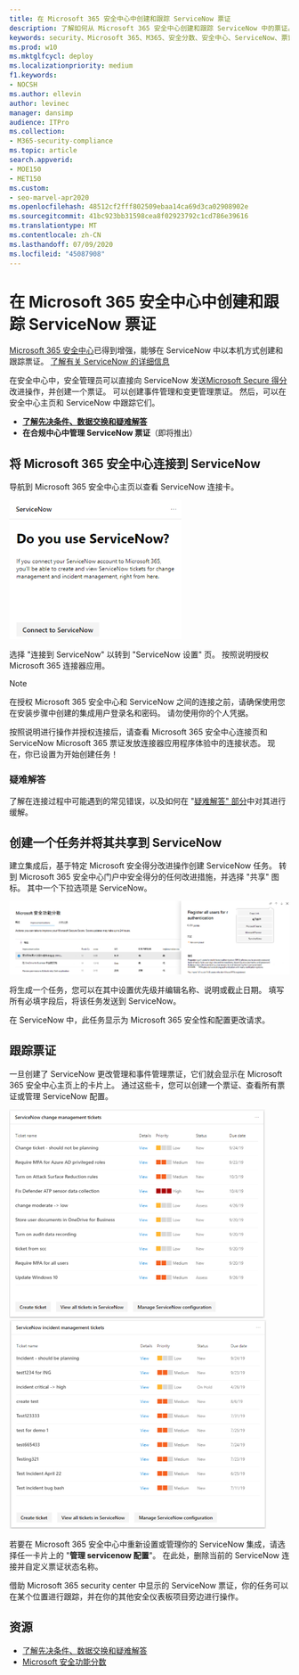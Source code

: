 ```yaml
---
title: 在 Microsoft 365 安全中心中创建和跟踪 ServiceNow 票证
description: 了解如何从 Microsoft 365 安全中心创建和跟踪 ServiceNow 中的票证。
keywords: security、Microsoft 365、M365、安全分数、安全中心、ServiceNow、票证、任务
ms.prod: w10
ms.mktglfcycl: deploy
ms.localizationpriority: medium
f1.keywords:
- NOCSH
ms.author: ellevin
author: levinec
manager: dansimp
audience: ITPro
ms.collection:
- M365-security-compliance
ms.topic: article
search.appverid:
- MOE150
- MET150
ms.custom:
- seo-marvel-apr2020
ms.openlocfilehash: 48512cf2fff802509ebaa14ca69d3ca02908902e
ms.sourcegitcommit: 41bc923bb31598cea8f02923792c1cd786e39616
ms.translationtype: MT
ms.contentlocale: zh-CN
ms.lasthandoff: 07/09/2020
ms.locfileid: "45087908"
---
```

# <a name="create-and-track-servicenow-tickets-in-the-microsoft-365-security-center"></a>在 Microsoft 365 安全中心中创建和跟踪 ServiceNow 票证

[Microsoft 365 安全中心](overview-security-center.md)已得到增强，能够在 ServiceNow 中以本机方式创建和跟踪票证。 [了解有关 ServiceNow 的详细信息](https://www.servicenow.com/)

在安全中心中，安全管理员可以直接向 ServiceNow 发送[Microsoft Secure 得分](microsoft-secure-score.md)改进操作，并创建一个票证。 可以创建事件管理和变更管理票证。 然后，可以在安全中心主页和 ServiceNow 中跟踪它们。

- [**了解先决条件、数据交换和疑难解答**](tickets.md)
- **在合规中心中管理 ServiceNow 票证**（即将推出）

## <a name="connect-microsoft-365-security-center-to-servicenow"></a>将 Microsoft 365 安全中心连接到 ServiceNow

导航到 Microsoft 365 安全中心主页以查看 ServiceNow 连接卡。

![您是否使用 ServiceNow](../../media/do-you-use-servicenow-250.png)

选择 "连接到 ServiceNow" 以转到 "ServiceNow 设置" 页。 按照说明授权 Microsoft 365 连接器应用。

> [!NOTE]
> 在授权 Microsoft 365 安全中心和 ServiceNow 之间的连接之前，请确保使用您在安装步骤中创建的集成用户登录名和密码。 请勿使用你的个人凭据。

按照说明进行操作并授权连接后，请查看 Microsoft 365 安全中心连接页和 ServiceNow Microsoft 365 票证发放连接器应用程序体验中的连接状态。 现在，你已设置为开始创建任务！

### <a name="troubleshooting"></a>疑难解答

了解在连接过程中可能遇到的常见错误，以及如何在 "[疑难解答" 部分](tickets.md#troubleshooting)中对其进行缓解。

## <a name="create-a-task-and-share-it-to-servicenow"></a>创建一个任务并将其共享到 ServiceNow

建立集成后，基于特定 Microsoft 安全得分改进操作创建 ServiceNow 任务。 转到 Microsoft 365 安全中心门户中安全得分的任何改进措施，并选择 "共享" 图标。 其中一个下拉选项是 ServiceNow。

![安全分数中的 ServiceNow 共享](../../media/servicenow-share.png)

将生成一个任务，您可以在其中设置优先级并编辑名称、说明或截止日期。 填写所有必填字段后，将该任务发送到 ServiceNow。

在 ServiceNow 中，此任务显示为 Microsoft 365 安全性和配置更改请求。

## <a name="track-tickets"></a>跟踪票证

一旦创建了 ServiceNow 更改管理和事件管理票证，它们就会显示在 Microsoft 365 安全中心主页上的卡片上。 通过这些卡，您可以创建一个票证、查看所有票证或管理 ServiceNow 配置。

![ServiceNow 更改管理票证](../../media/change-management-375.png)  ![ServiceNow 事件管理票证](../../media/incident-management-375.png)

若要在 Microsoft 365 安全中心中重新设置或管理你的 ServiceNow 集成，请选择任一卡片上的 "**管理 servicenow 配置**"。 在此处，删除当前的 ServiceNow 连接并自定义票证状态名称。

借助 Microsoft 365 security center 中显示的 ServiceNow 票证，你的任务可以在某个位置进行跟踪，并在你的其他安全仪表板项目旁边进行操作。

## <a name="resources"></a>资源

- [了解先决条件、数据交换和疑难解答](tickets.md)
- [Microsoft 安全功能分数](microsoft-secure-score.md)